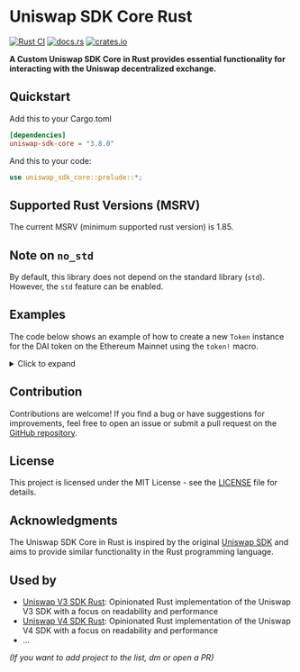 # Uniswap SDK Core Rust

[![Rust CI](https://github.com/malik672/uniswap-sdk-core-rust/actions/workflows/rust.yml/badge.svg)](https://github.com/malik672/uniswap-sdk-core-rust/actions/workflows/rust.yml)
[![docs.rs](https://img.shields.io/docsrs/uniswap-sdk-core)](https://docs.rs/uniswap-sdk-core/latest)
[![crates.io](https://img.shields.io/crates/v/uniswap-sdk-core.svg)](https://crates.io/crates/uniswap-sdk-core)

**A Custom Uniswap SDK Core in Rust provides essential functionality for interacting with the Uniswap decentralized
exchange.**

## Quickstart

Add this to your Cargo.toml

```toml
[dependencies]
uniswap-sdk-core = "3.8.0"
```

And this to your code:

```rust
use uniswap_sdk_core::prelude::*;
```

## Supported Rust Versions (MSRV)

<!--
When updating this, also update:
- clippy.toml
- Cargo.toml
- .github/workflows/rust.yml
-->

The current MSRV (minimum supported rust version) is 1.85.

## Note on `no_std`

By default, this library does not depend on the standard library (`std`). However, the `std` feature can be enabled.

## Examples

The code below shows an example of how to create a new `Token` instance for the DAI token on the Ethereum Mainnet using
the `token!` macro.

<details>
  <summary>Click to expand</summary>

```rust,ignore
// Import necessary preludes and token macro
use uniswap_sdk_core::{prelude::*, token};

// Define the chain ID, address, decimals, symbol, and name for the token
const CHAIN_ID: u64 = 1; // Ethereum Mainnet
const TOKEN_ADDRESS: &str = "0x6B175474E89094C44Da98b954EedeAC495271d0F"; // DAI Token Address
const DECIMALS: u8 = 18;
const SYMBOL: &str = "DAI";
const NAME: &str = "Dai Stablecoin";

// Use the `token!` macro to create a new `Token` instance
let dai_token = token!(CHAIN_ID, TOKEN_ADDRESS, DECIMALS, SYMBOL, NAME);

// Example usage of the `Token` methods
println!("Token Address: {}", dai_token.address());
println!("Is Native: {}", dai_token.is_native());

// Example of comparing two tokens
let another_dai_token = token!(CHAIN_ID, TOKEN_ADDRESS, DECIMALS, SYMBOL, NAME);
println!("Are the tokens equal? {}", dai_token.equals(&another_dai_token));

// Example of sorting tokens
let another_token = token!(CHAIN_ID, "0000000000000000000000000000000000000002", DECIMALS, "ETH", "Ethereum");
match dai_token.sorts_before( & another_token) {
Ok(true) => println ! ("DAI sorts before ETH"),
Ok(false) => println ! ("DAI does not sort before ETH"),
Err(e) => println ! ("Error comparing tokens: {:?}", e),
}
```

This example demonstrates how to create a `Token` instance for DAI on the Ethereum Mainnet using the `token!` macro.

It then prints the token's address and checks if it's a native token (which it isn't, so it prints false).

It also compares the DAI token with another DAI token instance to show that two instances of the same token are
considered equal.

Finally, it attempts to sort the DAI token before an Ethereum token, which should print that DAI sorts before ETH,
assuming the addresses are correctly set up for this comparison.

Remember to replace "0x6B175474E89094C44Da98b954EedeAC495271d0F" with the actual address of the DAI token you're working
with, and adjust the CHAIN_ID if you're working on a different network (e.g., a testnet).

</details>

## Contribution

Contributions are welcome! If you find a bug or have suggestions for improvements, feel free to open an issue or submit
a pull request on the [GitHub repository](https://github.com/malik672/uniswap-sdk-core-rust).

## License

This project is licensed under the MIT License - see the [LICENSE](./LICENSE) file for details.

## Acknowledgments

The Uniswap SDK Core in Rust is inspired by the original [Uniswap SDK](https://github.com/Uniswap/sdk-core) and aims to
provide similar functionality in the Rust programming language.

## Used by

- [Uniswap V3 SDK Rust](https://github.com/shuhuiluo/uniswap-v3-sdk-rs): Opinionated Rust implementation of the Uniswap
  V3 SDK with a focus on readability and performance
- [Uniswap V4 SDK Rust](https://github.com/shuhuiluo/uniswap-v4-sdk-rs): Opinionated Rust implementation of the Uniswap
  V4 SDK with a focus on readability and performance
- ...

*(If you want to add project to the list, dm or open a PR)*
